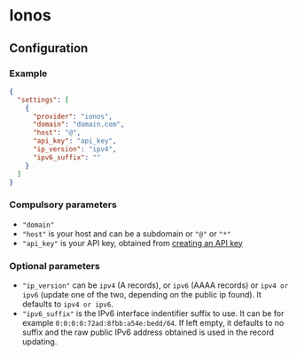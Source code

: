 # Ionos

## Configuration

### Example

```json
{
  "settings": [
    {
      "provider": "ionos",
      "domain": "domain.com",
      "host": "@",
      "api_key": "api_key",
      "ip_version": "ipv4",
      "ipv6_suffix": ""
    }
  ]
}
```

### Compulsory parameters

- `"domain"`
- `"host"` is your host and can be a subdomain or `"@"` or `"*"`
- `"api_key"` is your API key, obtained from [creating an API key](https://www.ionos.com/help/domains/configuring-your-ip-address/set-up-dynamic-dns-with-company-name/#c181598)

### Optional parameters

- `"ip_version"` can be `ipv4` (A records), or `ipv6` (AAAA records) or `ipv4 or ipv6` (update one of the two, depending on the public ip found). It defaults to `ipv4 or ipv6`.
- `"ipv6_suffix"` is the IPv6 interface indentifier suffix to use. It can be for example `0:0:0:0:72ad:8fbb:a54e:bedd/64`. If left empty, it defaults to no suffix and the raw public IPv6 address obtained is used in the record updating.
